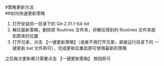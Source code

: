 #策略更新方法  
##如何快速更新策略  
1. 打开安装同一目录下的 Git-2.31.1-64-bit  
2. 解压最新策略，删除原 Routines 文件夹，将解压得到的 Routines 文件夹放到原来的位置  
3. 打开兄弟，点击 【一键更新策略】（或者不用打开兄弟，直接运行目录下的 一键更新.bat 文件即可），完成更新后重启即可使用最新的策略  
  
之后每次更新都只需要点击 【一键更新策略】 按钮即可  
